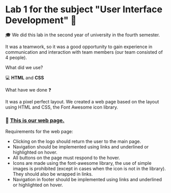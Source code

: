 # Lab 1 for the subject "User Interface Development" :triangular_ruler:

:mortar_board: We did this lab in the second year of university in the fourth semester.

It was a teamwork, so it was a good opportunity to gain experience in communication and interaction with team members (our team consisted of 4 people).

What did we use?

:computer: __HTML__ and __CSS__

What have we done :question:

It was a pixel perfect layout.
We created a web page based on the layout using HTML and CSS, the Font Awesome icon library.

### :paperclip: [This is our web page.](https://nika-doroshkevich.github.io/RPI_Lab_1/)

Requirements for the web page:
- Clicking on the logo should return the user to the main page.
- Navigation should be implemented using links and underlined or highlighted on hover.
- All buttons on the page must respond to the hover.
- Icons are made using the font-awesome library, the use of simple images is prohibited (except in cases when the icon is not in the library). They should also be wrapped in links.
- Navigation in footer should be implemented using links and underlined or highlighted on hover.
